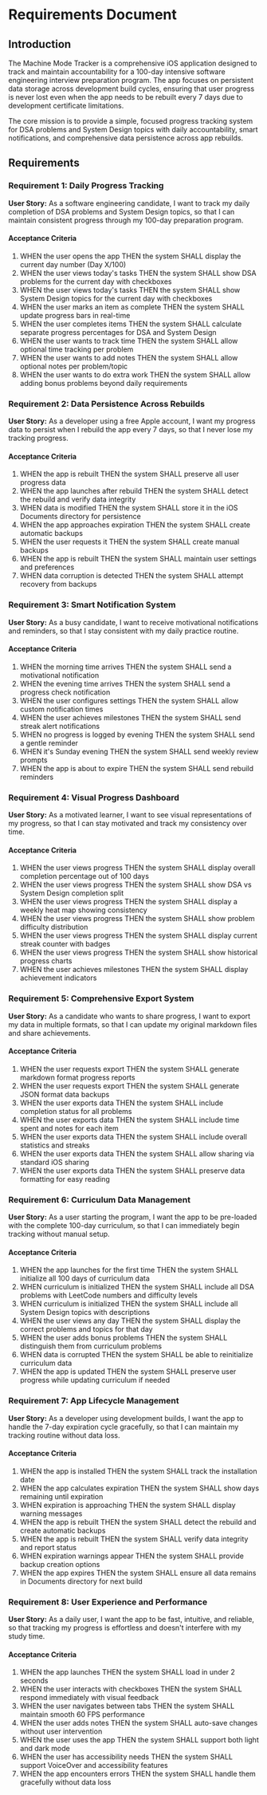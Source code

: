 # Requirements Document

## Introduction

The Machine Mode Tracker is a comprehensive iOS application designed to track and maintain accountability for a 100-day intensive software engineering interview preparation program. The app focuses on persistent data storage across development build cycles, ensuring that user progress is never lost even when the app needs to be rebuilt every 7 days due to development certificate limitations.

The core mission is to provide a simple, focused progress tracking system for DSA problems and System Design topics with daily accountability, smart notifications, and comprehensive data persistence across app rebuilds.

## Requirements

### Requirement 1: Daily Progress Tracking

**User Story:** As a software engineering candidate, I want to track my daily completion of DSA problems and System Design topics, so that I can maintain consistent progress through my 100-day preparation program.

#### Acceptance Criteria

1. WHEN the user opens the app THEN the system SHALL display the current day number (Day X/100)
2. WHEN the user views today's tasks THEN the system SHALL show DSA problems for the current day with checkboxes
3. WHEN the user views today's tasks THEN the system SHALL show System Design topics for the current day with checkboxes
4. WHEN the user marks an item as complete THEN the system SHALL update progress bars in real-time
5. WHEN the user completes items THEN the system SHALL calculate separate progress percentages for DSA and System Design
6. WHEN the user wants to track time THEN the system SHALL allow optional time tracking per problem
7. WHEN the user wants to add notes THEN the system SHALL allow optional notes per problem/topic
8. WHEN the user wants to do extra work THEN the system SHALL allow adding bonus problems beyond daily requirements

### Requirement 2: Data Persistence Across Rebuilds

**User Story:** As a developer using a free Apple account, I want my progress data to persist when I rebuild the app every 7 days, so that I never lose my tracking progress.

#### Acceptance Criteria

1. WHEN the app is rebuilt THEN the system SHALL preserve all user progress data
2. WHEN the app launches after rebuild THEN the system SHALL detect the rebuild and verify data integrity
3. WHEN data is modified THEN the system SHALL store it in the iOS Documents directory for persistence
4. WHEN the app approaches expiration THEN the system SHALL create automatic backups
5. WHEN the user requests it THEN the system SHALL create manual backups
6. WHEN the app is rebuilt THEN the system SHALL maintain user settings and preferences
7. WHEN data corruption is detected THEN the system SHALL attempt recovery from backups

### Requirement 3: Smart Notification System

**User Story:** As a busy candidate, I want to receive motivational notifications and reminders, so that I stay consistent with my daily practice routine.

#### Acceptance Criteria

1. WHEN the morning time arrives THEN the system SHALL send a motivational notification
2. WHEN the evening time arrives THEN the system SHALL send a progress check notification
3. WHEN the user configures settings THEN the system SHALL allow custom notification times
4. WHEN the user achieves milestones THEN the system SHALL send streak alert notifications
5. WHEN no progress is logged by evening THEN the system SHALL send a gentle reminder
6. WHEN it's Sunday evening THEN the system SHALL send weekly review prompts
7. WHEN the app is about to expire THEN the system SHALL send rebuild reminders

### Requirement 4: Visual Progress Dashboard

**User Story:** As a motivated learner, I want to see visual representations of my progress, so that I can stay motivated and track my consistency over time.

#### Acceptance Criteria

1. WHEN the user views progress THEN the system SHALL display overall completion percentage out of 100 days
2. WHEN the user views progress THEN the system SHALL show DSA vs System Design completion split
3. WHEN the user views progress THEN the system SHALL display a weekly heat map showing consistency
4. WHEN the user views progress THEN the system SHALL show problem difficulty distribution
5. WHEN the user views progress THEN the system SHALL display current streak counter with badges
6. WHEN the user views progress THEN the system SHALL show historical progress charts
7. WHEN the user achieves milestones THEN the system SHALL display achievement indicators

### Requirement 5: Comprehensive Export System

**User Story:** As a candidate who wants to share progress, I want to export my data in multiple formats, so that I can update my original markdown files and share achievements.

#### Acceptance Criteria

1. WHEN the user requests export THEN the system SHALL generate markdown format progress reports
2. WHEN the user requests export THEN the system SHALL generate JSON format data backups
3. WHEN the user exports data THEN the system SHALL include completion status for all problems
4. WHEN the user exports data THEN the system SHALL include time spent and notes for each item
5. WHEN the user exports data THEN the system SHALL include overall statistics and streaks
6. WHEN the user exports data THEN the system SHALL allow sharing via standard iOS sharing
7. WHEN the user exports data THEN the system SHALL preserve data formatting for easy reading

### Requirement 6: Curriculum Data Management

**User Story:** As a user starting the program, I want the app to be pre-loaded with the complete 100-day curriculum, so that I can immediately begin tracking without manual setup.

#### Acceptance Criteria

1. WHEN the app launches for the first time THEN the system SHALL initialize all 100 days of curriculum data
2. WHEN curriculum is initialized THEN the system SHALL include all DSA problems with LeetCode numbers and difficulty levels
3. WHEN curriculum is initialized THEN the system SHALL include all System Design topics with descriptions
4. WHEN the user views any day THEN the system SHALL display the correct problems and topics for that day
5. WHEN the user adds bonus problems THEN the system SHALL distinguish them from curriculum problems
6. WHEN data is corrupted THEN the system SHALL be able to reinitialize curriculum data
7. WHEN the app is updated THEN the system SHALL preserve user progress while updating curriculum if needed

### Requirement 7: App Lifecycle Management

**User Story:** As a developer using development builds, I want the app to handle the 7-day expiration cycle gracefully, so that I can maintain my tracking routine without data loss.

#### Acceptance Criteria

1. WHEN the app is installed THEN the system SHALL track the installation date
2. WHEN the app calculates expiration THEN the system SHALL show days remaining until expiration
3. WHEN expiration is approaching THEN the system SHALL display warning messages
4. WHEN the app is rebuilt THEN the system SHALL detect the rebuild and create automatic backups
5. WHEN the app is rebuilt THEN the system SHALL verify data integrity and report status
6. WHEN expiration warnings appear THEN the system SHALL provide backup creation options
7. WHEN the app expires THEN the system SHALL ensure all data remains in Documents directory for next build

### Requirement 8: User Experience and Performance

**User Story:** As a daily user, I want the app to be fast, intuitive, and reliable, so that tracking my progress is effortless and doesn't interfere with my study time.

#### Acceptance Criteria

1. WHEN the app launches THEN the system SHALL load in under 2 seconds
2. WHEN the user interacts with checkboxes THEN the system SHALL respond immediately with visual feedback
3. WHEN the user navigates between tabs THEN the system SHALL maintain smooth 60 FPS performance
4. WHEN the user adds notes THEN the system SHALL auto-save changes without user intervention
5. WHEN the user uses the app THEN the system SHALL support both light and dark mode
6. WHEN the user has accessibility needs THEN the system SHALL support VoiceOver and accessibility features
7. WHEN the app encounters errors THEN the system SHALL handle them gracefully without data loss